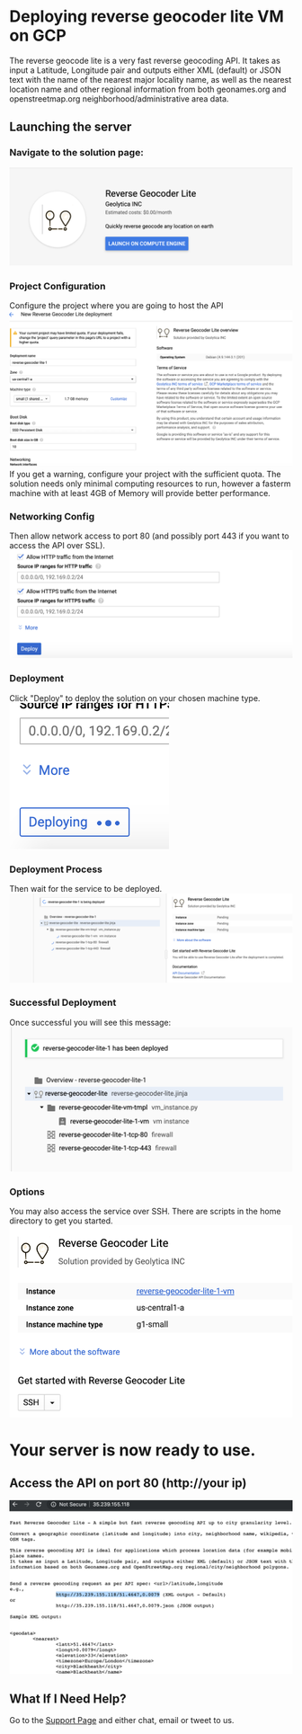 # Deploying reverse geocoder lite VM on GCP

The reverse geocode lite is a very fast reverse geocoding API. It takes as input a Latitude, Longitude pair and outputs either XML (default) or JSON text with the name of the nearest major locality name, as well as the nearest location name and other regional information from both geonames.org and openstreetmap.org neighborhood/administrative area data.

## Launching the server

### Navigate to the solution page: 
![Start-page](https://github.com/geoxyz/gcp/blob/master/Screen%20Shot%202019-11-26%20at%207.47.42%20PM.png)

### Project Configuration
Configure the project where you are going to host the API
![Configure](https://github.com/geoxyz/gcp/blob/master/Screen%20Shot%202019-11-26%20at%207.53.30%20PM.png)
If you get a warning, configure your project with the sufficient quota. The solution needs only minimal computing resources to run, however a fasterm machine with at least 4GB of Memory will provide better performance.

### Networking Config
Then allow network access to port 80 (and possibly port 443 if you want to access the API over SSL). 
![Network](https://github.com/geoxyz/gcp/blob/master/Screen%20Shot%202019-11-26%20at%207.53.56%20PM.png)

### Deployment
Click "Deploy" to deploy the solution on your chosen machine type.
![Deploy](https://github.com/geoxyz/gcp/blob/master/Screen%20Shot%202019-11-26%20at%207.54.05%20PM.png)

### Deployment Process
Then wait for the service to be deployed.
![Deployed](https://github.com/geoxyz/gcp/blob/master/Screen%20Shot%202019-11-26%20at%207.54.20%20PM.png)

### Successful Deployment
Once successful you will see this message:
![Success](https://github.com/geoxyz/gcp/blob/master/Screen%20Shot%202019-11-26%20at%207.56.22%20PM.png)

### Options
You may also access the service over SSH. There are scripts in the home directory to get you started.
![Success](https://github.com/geoxyz/gcp/blob/master/Screen%20Shot%202019-11-26%20at%207.56.50%20PM.png)

# Your server is now ready to use.

## Access the API on port 80 (http://your ip)
  ![API](https://github.com/geoxyz/gcp/blob/master/Screen%20Shot%202019-11-26%20at%207.58.57%20PM.png)
  
## What If I Need Help?
Go to the [Support Page](https://geocode.xyz/contact) and either chat, email or tweet to us.

